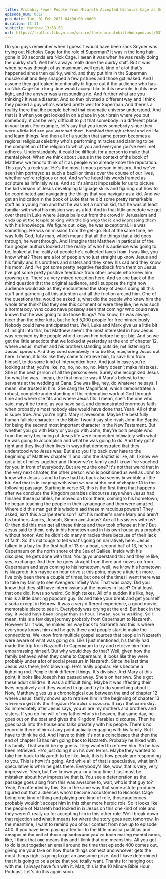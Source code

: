```yaml
---
title: Probably Fewer People From Nazareth Accepted Nicholas Cage as Superman Than Accepted Jesus As Messiah, But Just Barely
episode_num: 0317
pub_date: Tue, 02 Feb 2021 04:00:00 +0000
duration: 11:11
subtitle: Matthew 13:53-58
url: https://traffic.libsyn.com/secure/thetenminutebiblehourpodcast/0317_-_Probably_Fewer_People_From_Nazareth_Accepted_Nicholas_Cage_as_Superman_Than_Accepted_Jesus_As_Messiah_But_Just_Barely.mp3
---
```


 Do you guys remember when I guess it would have been Zack Snyder was trying out Nicholas Cage for the role of Superman? It was in the long hair gone in 60 seconds era Nick Cage. I mean it was when he was really doing the quirky stuff. Well he's always really done the quirky stuff. But it was when he was thought of as maximum, well gosh, kind of a lot that's happened since then quirky, weird, and they put him in the Superman muscle suit and they snapped a few pictures and those got leaked. And I assume they got leaked intentionally to figure out if the audience who has no Nick Cage for a long time would accept him in this new role, in this new light, and the answer was a resounding no. And further what are you thinking? It was a disaster. And so they pivoted a different way and I think they picked a guy who's worked pretty well for Superman. And there's a reality there that the people behind that cinematic universe understood. And that is it when you get locked in on a place in your brain where you put somebody, it can be very difficult to put that somebody in a different place in your brain. For example, let's say that you knew somebody since they were a little kid and you watched them, bumbled through school and do life and learn things. And then all of a sudden that same person becomes a regional religious celebrity who's performing miracles and claiming to be the completion of the religion to which you and everyone you've ever met adheres. Understandably, it could be difficult for a person to make that mental pivot. When we think about Jesus in the context of the book of Matthew, we tend to think of it as people who already know the reputation. This guy's a rock star. He's the most famous person in history. And we've seen him portrayed as such a bazillion times over the course of our lives, whether we're religious or not. And we've heard his words framed as scripture as infinitely wise. And so it's almost impossible for us to picture the kid version of Jesus developing language skills and figuring out how to be coordinated and navigating the things that you navigate as a kid. And we get an indication in the book of Luke that he did some pretty remarkable stuff as a young man and that he was not a normal kid, that he was at least familiar with what his mission was as a kid. And in that little anecdote we get over there in Luke where Jesus bails out from the crowd in Jerusalem and ends up at the temple talking with the big wigs there and impressing them with his knowledge. We figure out, okay, he was exceptional. He was something. He was on mission from the get-go. But at the same time, he was fully God, fully man, which means that all the things that a kid goes through, he went through. And I imagine that Matthew in particular of the four gospel authors looked at the reality of who his audience was going to be, looked at the reality of people he'd collected taxes from. I was like, you know what? There are a lot of people who just straight up know Jesus and his family and his brothers and sisters and they knew his dad and they know his mom. And I've got some pretty negative feedback from them on Jesus. I've got some pretty positive feedback from other people who knew him growing up. There's a very mixed reception here. And so one back of the mind question that the original audience, and I suppose the right now audience would ask as they encountered the story of Jesus doing all this stuff and garnering all this attention and all the friction around him. One of the questions that would be asked is, what did the people who knew him the whole time think? Did they see this comment or were they like, he was such a normal boy. Who could have possibly seen that coming? Who could have known that he was going to do those things? You know, he was always nicer than the other kids, but he fed 5,000 people for free miraculously. Nobody could have anticipated that. Well, Luke and Mark give us a little bit of insight into that, but Matthew seems the most interested in how Jesus was received by the people who'd known him before he got big. And so we get the little anecdote that we looked at yesterday at the end of chapter 12, where Jesus' mother and his brothers standing outside, not listening to Jesus' speech. And they send somebody in to be like, man, bring Jesus out here. I mean, it looks like they came to retrieve him, to save him from himself, to do some kind of intervention here. And just in case you're looking at that, you're like, no, no, no, no, no. Mary doesn't make mistakes. She is the best person of all the persons ever. Surely she recognized Jesus for what he was. I mean, the first miracle was it Mary's behest to the servants at the wedding at Cana. She was like, hey, do whatever he says. I mean, she trusted in him. She sang the Magnificat, which demonstrates a robust, complete understanding of the redemptive work of God through time and where she fits and where Jesus fits. I mean, she's the one who said, may it be to me, as you have said, and demonstrated enormous faith when probably almost nobody else would have done that. Yeah. All of that is super true. And you're right. Mary is awesome. Maybe the best fully human fallible character in the Bible. I would say she rivals John the Baptist for being the second most important character in the New Testament. But whether you go with Mary or you go with John, they're both people who from the very beginning of Jesus life were connected intimately with what he was going to accomplish and what he was going to do. And they got it right and they lived their lives in ways that demonstrated that they understood who Jesus was. But also you flip back over here to the beginning of Matthew chapter 11 and John the Baptist is like, ah, I know we got a lot of miles together and I know we're family and I know I've vouched for you in front of everybody. But are you the one? It's not that weird that in the very next chapter, the other person who is positioned as well as John to know who Jesus is and to have had his back also seems to wobble a little bit. And that is in keeping with what we see at the end of chapter 13 in the following passage. Starting in verse 53, this is the first thing that happens after we conclude the Kingdom parables discourse says when Jesus had finished these parables, he moved on from there, coming to his hometown, he began teaching the people in their synagogue and they were amazed. Where did this man get this wisdom and these miraculous powers? They asked, isn't this a carpenter's son? Isn't his mother's name Mary and aren't his brothers James, Joseph, Simon and Judas? Are all his sisters with us? Or then did this man get all these things and they took offense at him? But Jesus said to them, only in his hometown and in his own house as a prophet without honor. And he didn't do many miracles there because of their lack of faith. So it's not tough to tell what's going on narratively here. Jesus talked in a bay for the first half of 13 on a boat, second half of 13, he's in Capernaum on the north shore of the Sea of Galilee. Inside with his disciples, he gets done with that. You guys understand this and they're like, yes, exchange. And then he goes straight from there and moves on from Capernaum and says coming to his hometown, well, we know his hometown is Nazareth. It's maybe an hour drive at this point, maybe a little bit more. I've only been there a couple of times, but one of the times I went there was to take my family to see Avengers Infinity War. That was crazy. Did you know that they still have intermissions at the movies in Israel? Or at least that one did. It was so weird. So high stakes. All of a sudden it's like, hey, this is a little dancing popcorn guy. Go and take your break and get yourself a soda except in Hebrew. It was a very different experience, a good movie, memorable place to see it. Everybody was crying at the end. But back in the day, it would have been longer than an hour. I mean, you're walking. So I mean, this is a few days journey probably from Capernaum to Nazareth. However far it was, he makes his way back to Nazareth and this is where everybody knows him and he gets there and people start to make the connections. We know from multiple gospel sources that people in Nazareth were aware of what was going on. Like I just mentioned, his family had made the trip from Nazareth to Capernaum to try and retrieve him from embarrassing himself. But why would they do that? Well, given how the family behaved when they came to Capernaum, it looks like they were probably under a lot of social pressure in Nazareth. Since the last time Jesus was there, he's blown up. He's really popular. He's become a lightning rod. People think different things. It's divisive. And Mary at this point, it looks like Joseph has passed away. She's on her own. She's got these adult children. It was a difficult thing. Maybe it was affecting their lives negatively and they wanted to go and try to do something about it. Now, Matthew gives us a chronological cue between the end of chapter 12 where Jesus' family shows up to retrieve him in the beginning of chapter 13 where we get into the Kingdom Parables discourse. It says that same day. So immediately after Jesus says, you all are my mothers and brothers and sisters. If you do the will of my father who's in heaven, that same day, he goes out on the boat and gives the Kingdom Parables discourse. Then he goes back into the house and talks privately with his people. There's no record in there of him at any point actually engaging with his family. But I have to think he did. And I have to think it's not a coincidence that then the end of chapter 13 has him going back to Nazareth. Probably he hiked with his family. That would be my guess. They wanted to retrieve him. So he has been retrieved. He's just doing it on his own terms. Maybe they wanted to take him back to Nazareth to be like, look, this is how people are responding to you. This is how it's going. And while all of that is speculative, what isn't speculative is when he gets there. Everybody's like, wow, that is very, very impressive. Yeah, but I've known you for a long time. I just must be mistaken about how impressive that is. You see a deterioration as the passage goes along from this was awesome to, wait, who is that guy to? Yeah, I'm offended by this. So in the same way that some astute producer figured out that audiences who'd become accustomed to Nicholas Cage being one kind of thing and playing one kind of role, those audiences probably wouldn't accept him in this other more heroic role. So it looks like the people of Nazareth had locked in in Jesus on this one kind of role and they weren't really up for accepting him in this other role. We'll break down that rejection and what it means for where the story goes next tomorrow. In the meantime, I want to remind you of our contest from now up to episode 400. If you have been paying attention to the little musical pastitias and omages at the end of these episodes and you've been making mental notes, like, I think that one means this and I think that one means this. All you got to do is put together an email around the time that episode 400 comes out, giving me your take on how those things connect and whoever gets the most things right is going to get an awesome prize. And I have determined that it is going to be a prize that you totally want. Thanks for hanging out with me. I always have fun with it. Matt, this is the 10 Minute Bible Hour Podcast. Let's do this again soon.